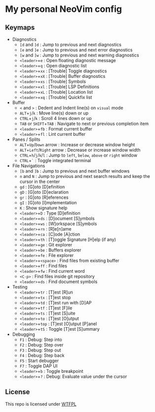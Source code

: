# My personal NeoVim config

## Keymaps

- Diagnostics
  - `[d` and `]d` : Jump to previous and next diagnostics
  - `[e` and `]e` : Jump to previous and next error diagnostics
  - `[w` and `]w` : Jump to previous and next warning diagnostics
  - `<leader>`+`e` : Open floating diagnostic message
  - `<leader>`+`q` : Open diagnostic list
  - `<leader>`+`xx` : [Trouble] Toggle diagnostics
  - `<leader>`+`xX` : [Trouble] Buffer diagnostics
  - `<leader>`+`xs` : [Trouble] Symbols
  - `<leader>`+`xl` : [Trouble] LSP Definitions
  - `<leader>`+`xL` : [Trouble] Location list
  - `<leader>`+`xq` : [Trouble] Quickfix list
- Buffer
  - `<` and `>` : Dedent and Indent line(s) on `visual` mode
  - `ALT`+`j`/`k` : Move line(s) down or up
  - `CTRL`+`j`/`k` : Scroll 4 lines down or up
  - `TAB` or `SHIFT`+`TAB` : Navigate to next or previous completion item
  - `<leader>`+`fb` : Format current buffer
  - `<leader>`+`fl` : Lint current buffer
- Panes / Splits
  - `ALT`+`Up`/`Down` arrow : Increase or decrease window height
  - `ALT`+`Left`/`Right` arrow : Decrease or increase window width
  - `CTRL`+`h`/`j`/`k`/`l` : Jump to `left`, `below`, `above` or `right` window
  - `CTRL`+<code>`</code> : Toggle integrated terminal
- File Navigations
  - `[b` and `]b` : Jump to previous and next buffer windows
  - `n` and `N` : Jump to previous and next search results and keep the cursor in the center
  - `gd` : [G]oto [D]efinition
  - `gD` : [G]oto [D]eclaration
  - `gr` : [G]oto [R]eferences
  - `gI` : [G]oto [I]mplementation
  - `K` : Show signature help
  - `<leader>`+`D` : Type [D]efinition
  - `<leader>`+`ds` : [D]ocument [S]ymbols
  - `<leader>`+`ws` : [W]orkspace [S]ymbols
  - `<leader>`+`rn` : [R]e[n]ame
  - `<leader>`+`ca` : [C]ode [A]ction
  - `<leader>`+`th` : [T]oggle Signature [H]elp (if any)
  - `<leader>`+`ge` : Git explorer
  - `<leader>`+`be` : Buffers explorer
  - `<leader>`+`fe` : File explorer
  - `<leader>`+`<space>` : Find files from existing buffer
  - `<leader>`+`ff` : Find files
  - `<leader>`+`fw` : Find current word
  - `<C-p>` : Find files inside git repository
  - `<leader>`+`ds` : Find document symbols
- Testing
  - `<leader>`+`tr` : [T]est [R]un
  - `<leader>`+`tx` : [T]est stop
  - `<leader>`+`td` : [T]est run with [D]AP
  - `<leader>`+`tf` : [T]est [F]ile
  - `<leader>`+`ts` : [T]est [S]uite
  - `<leader>`+`to` : [T]est [O]utput
  - `<leader>`+`top` : [T]est [O]utput [P]anel
  - `<leader>`+`tS` : Toggle [T]est [S]ummary
- Debugging
  - `F1` : Debug: Step into
  - `F2` : Debug: Step over
  - `F3` : Debug: Step out
  - `F4` : Debug: Step back
  - `F5` : Start debugger
  - `F7` : Toggle DAP UI
  - `<leader>`+`b` : Toggle breakpoint
  - `<leader>`+`?` : Debug: Evaluate value under the cursor

## License

This repo is licensed under [WTFPL](LICENSE)
